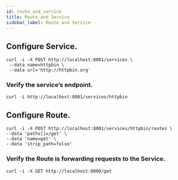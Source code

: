 ```yaml
---
id: route_and_service
title: Route and Service
sidebar_label: Route and Service
---
```


## Configure Service.

```shell script
curl -i -X POST http://localhost:8001/services \
 --data name=httpbin \
 --data url='http://httpbin.org'
```

### Verify the service’s endpoint.

```shell script
curl -i http://localhost:8001/services/httpbin
```

## Configure Route.

```shell script
curl -i -X POST http://localhost:8001/services/httpbin/routes \
--data 'paths[]=/get' \
--data 'name=get' \
--data 'strip_path=false'
```

### Verify the Route is forwarding requests to the Service.

```shell script
curl -i -X GET http://localhost:8000/get
```

